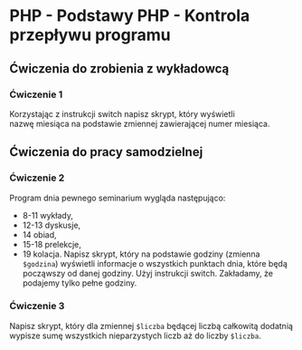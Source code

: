# PHP - Podstawy PHP - Kontrola przepływu programu 

## Ćwiczenia do zrobienia z wykładowcą

### Ćwiczenie 1
Korzystając z instrukcji switch napisz skrypt, który wyświetli nazwę miesiąca na podstawie zmiennej zawierającej numer miesiąca.

## Ćwiczenia do pracy samodzielnej

### Ćwiczenie 2
Program dnia pewnego seminarium wygląda następująco: 
* 8-11 wykłady, 
* 12-13 dyskusje, 
* 14 obiad, 
* 15-18 prelekcje, 
* 19 kolacja.
Napisz skrypt, który na podstawie godziny (zmienna ```$godzina```) wyświetli informacje o wszystkich punktach dnia, które będą począwszy od danej godziny. 
Użyj instrukcji switch. 
Zakładamy, że podajemy tylko pełne godziny.

### Ćwiczenie 3
Napisz skrypt, który dla zmiennej ```$liczba``` będącej liczbą całkowitą dodatnią wypisze sumę wszystkich nieparzystych liczb aż do liczby ```$liczba```.




